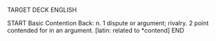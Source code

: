 TARGET DECK
ENGLISH

START
Basic
Contention
Back: n. 1 dispute or argument; rivalry. 2 point contended for in an argument. [latin: related to *contend]
END
